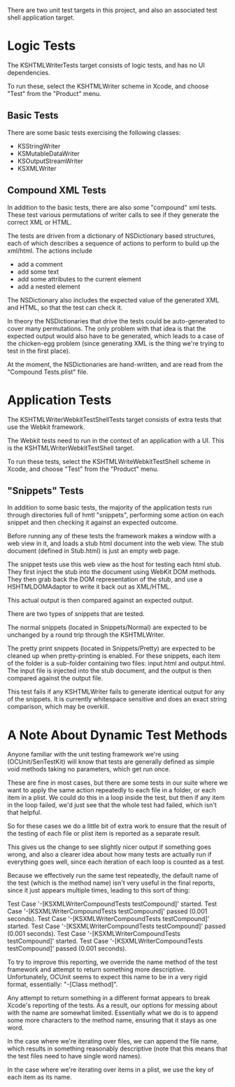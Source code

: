 There are two unit test targets in this project, and also an associated test shell application target.

Logic Tests
===========

The KSHTMLWriterTests target consists of logic tests, and has no UI dependencies. 

To run these, select the KSHTMLWriter scheme in Xcode, and choose "Test" from the "Product" menu.

Basic Tests
-----------

There are some basic tests exercising the following classes:
- KSStringWriter
- KSMutableDataWriter
- KSOutputStreamWriter
- KSXMLWriter

Compound XML Tests
------------------

In addition to the basic tests, there are also some "compound" xml tests. These test various permutations of
writer calls to see if they generate the correct XML or HTML.

The tests are driven from a dictionary of NSDictionary based structures, each of which
describes a sequence of actions to perform to build up the xml/html. The actions include

- add a comment
- add some text
- add some attributes to the current element
- add a nested element

The NSDictionary also includes the expected value of the generated XML and HTML, so that the test can check it.

In theory the NSDictionaries that drive the tests could be auto-generated to cover many permutations. The
only problem with that idea is that the expected output would also have to be generated, which leads to a
case of the chicken-egg problem (since generating XML is the thing we're trying to test in the
first place).

At the moment, the NSDictionaries are hand-written, and are read from the "Compound Tests.plist" file.


Application Tests
=================

The KSHTMLWriterWebkitTestShellTests target consists of extra tests that use the Webkit framework. 

The Webkit tests need to run in the context of an application with a UI. This is the KSHTMLWriterWebkitTestShell target.

To run these tests, select the KSHTMLWriteWebkitTestShell scheme in Xcode, and choose "Test" from the "Product" menu.


"Snippets" Tests
----------------

In addition to some basic tests, the majority of the application tests run through directories full of hmtl "snippets",
performing some action on each snippet and then checking it against an expected outcome.

Before running any of these tests the framework makes a window with a web view in it, and loads a stub html document into 
the web view. The stub document (defined in Stub.html) is just an empty web page.

The snippet tests use this web view as the host for testing each html stub. They first inject the stub into the
document using WebKit DOM methods. They then grab back the DOM representation of the stub, and use a HSHTMLDOMAdaptor
to write it back out as XML/HTML.

This actual output is then compared against an expected output.

There are two types of snippets that are tested. 

The normal snippets (located in Snippets/Normal) are expected to be unchanged by a round trip through the KSHTMLWriter.

The pretty print snippets (located in Snippets/Pretty) are expected to be cleaned up when pretty-printing is enabled. For
these snippets, each item of the folder is a sub-folder containing two files: input.html and output.html. The input file
is injected into the stub document, and the output is then compared against the output file.

This test fails if any KSHTMLWriter fails to generate identical output for any of the snippets. 
It is currently whitespace sensitive and does an exact string comparison, which may be overkill.


A Note About Dynamic Test Methods
=================================

Anyone familiar with the unit testing framework we're using (OCUnit/SenTestKit) will know that tests are generally defined
as simple void methods taking no parameters, which get run once.

These are fine in most cases, but there are some tests in our suite where we want to apply the same action repeatedly to
each file in a folder, or each item in a plist. We could do this in a loop inside the test, but then if any item in the 
loop failed, we'd just see that the whole test had failed, which isn't that helpful.

So for these cases we do a little bit of extra work to ensure that the result of the testing of each file or plist item is
reported as a separate result. 

This gives us the change to see slightly nicer output if something goes wrong, and also a clearer idea about how many tests
are actually run if everything goes well, since each iteration of each loop is counted as a test. 

Because we effectively run the same test repeatedly, the default name of the test (which is the method name) isn't very useful
in the final reports, since it just appears multiple times, leading to this sort of thing:

Test Case '-[KSXMLWriterCompoundTests testCompound]' started.
Test Case '-[KSXMLWriterCompoundTests testCompound]' passed (0.001 seconds).
Test Case '-[KSXMLWriterCompoundTests testCompound]' started.
Test Case '-[KSXMLWriterCompoundTests testCompound]' passed (0.001 seconds).
Test Case '-[KSXMLWriterCompoundTests testCompound]' started.
Test Case '-[KSXMLWriterCompoundTests testCompound]' passed (0.001 seconds).

To try to improve this reporting, we override the name method of the test framework and attempt to return something more descriptive.
Unfortunately, OCUnit seems to expect this name to be in a very rigid format, essentially: "-[Class method]".

Any attempt to return something in a different format appears to break Xcode's reporting of the tests. As a result, our options for
messing about with the name are somewhat limited. Essentially what we do is to append some more characters to the method name, ensuring
that it stays as one word.

In the case where we're iterating over files, we can append the file name, which results in something reasonably descriptive (note that
this means that the test files need to have single word names).

In the case where we're iterating over items in a plist, we use the key of each item as its name.